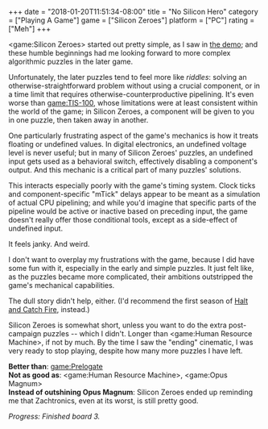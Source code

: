 +++
date = "2018-01-20T11:51:34-08:00"
title = "No Silicon Hero"
category = ["Playing A Game"]
game = ["Silicon Zeroes"]
platform = ["PC"]
rating = ["Meh"]
+++

<game:Silicon Zeroes> started out pretty simple, as I saw in [the demo]($SiteBaseURL$2017/09/24/visual-programming/); and these humble beginnings had me looking forward to more complex algorithmic puzzles in the later game.

Unfortunately, the later puzzles tend to feel more like <i>riddles</i>: solving an otherwise-straightforward problem without using a crucial component, or in a time limit that requires otherwise-counterproductive pipelining.  It's even worse than <game:TIS-100>, whose limitations were at least consistent within the world of the game; in Silicon Zeroes, a component will be given to you in one puzzle, then taken away in another.

One particularly frustrating aspect of the game's mechanics is how it treats floating or undefined values.  In digital electronics, an undefined voltage level is never useful; but in many of Silicon Zeroes' puzzles, an undefined input gets used as a behavioral switch, effectively disabling a component's output.  And this mechanic is a critical part of many puzzles' solutions.

This interacts especially poorly with the game's timing system.  Clock ticks and component-specific "mTick" delays appear to be meant as a simulation of actual CPU pipelining; and while you'd imagine that specific parts of the pipeline would be active or inactive based on preceding input, the game doesn't really offer those conditional tools, except as a side-effect of undefined input.

It feels janky.  And weird.

I don't want to overplay my frustrations with the game, because I did have some fun with it, especially in the early and simple puzzles.  It just felt like, as the puzzles became more complicated, their ambitions outstripped the game's mechanical capabilities.

The dull story didn't help, either.  (I'd recommend the first season of <a href="http://www.imdb.com/title/tt2543312">Halt and Catch Fire</a>, instead.)

Silicon Zeroes is somewhat short, unless you want to do the extra post-campaign puzzles -- which I didn't.  Longer than <game:Human Resource Machine>, if not by much.  By the time I saw the "ending" cinematic, I was very ready to stop playing, despite how many more puzzles I have left.

<b>Better than</b>: <game:Prelogate>  
<b>Not as good as</b>: <game:Human Resource Machine>, <game:Opus Magnum>  
<b>Instead of outshining Opus Magnum</b>: Silicon Zeroes ended up reminding me that Zachtronics, even at its worst, is still pretty good.

<i>Progress: Finished board 3.</i>
